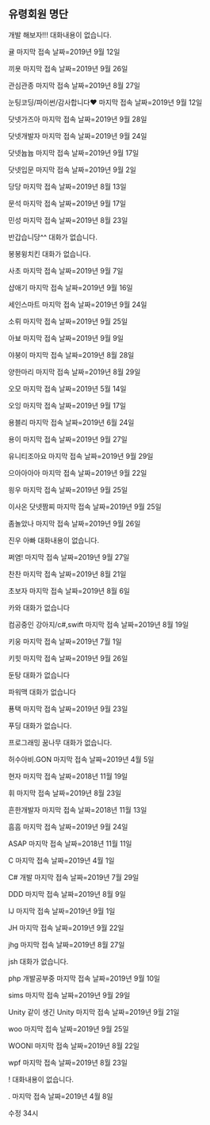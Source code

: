 ## 유령회원 명단

개발 해보자!!! 대화내용이 없습니다.

귤 마지막 접속 날짜=2019년 9월 12일

끼욧 마지막 접속 날짜=2019년 9월 26일

관심관종 마지막 접속 날짜=2019년 8월 27일

눈팅코딩/파이썬/감사합니다❤ 마지막 접속 날짜=2019년 9월 12일

닷넷가즈아 마지막 접속 날짜=2019년 9월 28일

닷넷개발자 마지막 접속 날짜=2019년 9월 24일

닷넷늅늅  마지막 접속 날짜=2019년 9월 17일

닷넷입문  마지막 접속 날짜=2019년 9월 2일

당당 마지막 접속 날짜=2019년 8월 13일

문석  마지막 접속 날짜=2019년 9월 17일

민성  마지막 접속 날짜=2019년 8월 23일

반갑습니당^^ 대화가 없습니다.

봉봉윙치킨 대화가 없습니다.

사초 마지막 접속 날짜=2019년 9월 7일

샵애기 마지막 접속 날짜=2019년 9월 16일

세인스마트  마지막 접속 날짜=2019년 9월 24일

소뤼 마지막 접속 날짜=2019년 9월 25일

아뵤 마지막 접속 날짜=2019년 9월 9일

야붕이 마지막 접속 날짜=2019년 8월 28일

양한마리 마지막 접속 날짜=2019년 8월 29일

오모 마지막 접속 날짜=2019년 5월 14일

오잉 마지막 접속 날짜=2019년 9월 17일

용블리 마지막 접속 날짜=2019년 6월 24일

용이 마지막 접속 날짜=2019년 9월 27일

유니티조아요 마지막 접속 날짜=2019년 9월 29일

으아아아아 마지막 접속 날짜=2019년 9월 22일

읭우 마지막 접속 날짜=2019년 9월 25일

이사온 닷넷짬찌  마지막 접속 날짜=2019년 9월 25일
 
좀놀았나 마지막 접속 날짜=2019년 9월 26일

진우 아빠 대화내용이 없습니다.

쩌염!  마지막 접속 날짜=2019년 9월 27일

찬찬 마지막 접속 날짜=2019년 8월 21일

초보자 마지막 접속 날짜=2019년 8월 6일

카와 대화가 없습니다

컴공중인 강아지/c#,swift  마지막 접속 날짜=2019년 8월 19일

키웅  마지막 접속 날짜=2019년 7월 1일

키힛  마지막 접속 날짜=2019년 9월 26일

둔탕 대화가 없습니다

파워맥 대화가 없습니다

푱택 마지막 접속 날짜=2019년 9월 23일

푸딩 대화가 없습니다.

프로그래밍 꿈나무 대화가 없습니다.

허수아비.GON 마지막 접속 날짜=2019년 4월 5일

현자 마지막 접속 날짜=2018년 11월 19일

휘  마지막 접속 날짜=2019년 8월 23일

흔한개발자 마지막 접속 날짜=2018년 11월 13일

흠흠 마지막 접속 날짜=2019년 9월 24일

ASAP 마지막 접속 날짜=2018년 11월 11일

C  마지막 접속 날짜=2019년 4월 1일

C# 개발 마지막 접속 날짜=2019년 7월 29일

DDD 마지막 접속 날짜=2019년 8월 9일

IJ  마지막 접속 날짜=2019년 9월 1일
  
JH 마지막 접속 날짜=2019년 9월 22일

jhg  마지막 접속 날짜=2019년 8월 27일

jsh 대화가 없습니다.

php 개발공부중 마지막 접속 날짜=2019년 9월 10일

sims 마지막 접속 날짜=2019년 9월 29일

Unity 같이 생긴 Unity 마지막 접속 날짜=2019년 9월 21일

woo  마지막 접속 날짜=2019년 9월 25일

WOONI 마지막 접속 날짜=2019년 8월 22일

wpf 마지막 접속 날짜=2019년 8월 23일

! 대화내용이 없습니다.

. 마지막 접속 날짜=2019년 4월 8일

수정 34시
